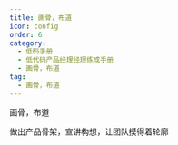 ```yaml
---
title: 画骨，布道
icon: config
order: 6
category:
  - 低码手册
  - 低代码产品经理经理练成手册
  - 画骨，布道
tag:
  - 画骨，布道
---
```


画骨，布道

做出产品骨架，宣讲构想，让团队摸得着轮廓






